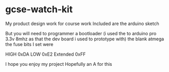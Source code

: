 gcse-watch-kit
==============

My product design work for course work
Included are the arduino sketch 

But you will need to programmer a bootloader (i used the to arduino pro 3.3v 8mhz as that the dev board i used to prototype with) the blank atmega the fuse bits I set were

  HIGH 0xDA
  LOW 0xE2
  Extended 0xFF  

I hope you enjoy my project
        Hopefully an A for this
